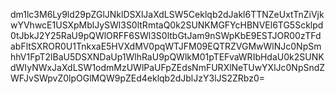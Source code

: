 dm1lc3M6Ly9ld29pZGlJNklDSXlJaXdLSW5Ceklqb2dJakl6TTNZeUxtTnZiVjkwYVhwcE1USXpMblJySWl3S0ltRmtaQ0k2SUNKMGFYcHBNVEl6TG5Scklpd0tJbkJ2Y25RaU9pQWlORFF6SWl3S0ltbGtJam9nSWpKbE9ESTJOR00zTFdabFltSXROR0U1TnkxaE5HVXdMV0pqWTJFM09EQTRZVGMwWlNJc0NpSmhhV1FpT2lBaU5DSXNDaUp1WlhRaU9pQWlkM01pTEFvaWRIbHdaU0k2SUNKdWIyNWxJaXdLSW1odmMzUWlPaUFpZEdsNmFURXlNeTUwYXlJc0NpSndZWFJvSWpvZ0lpOGlMQW9pZEd4eklqb2dJblJzY3lJS2ZRbz0=
